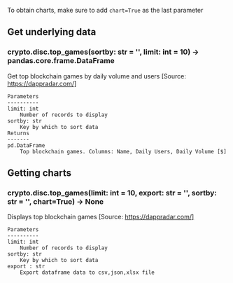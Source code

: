 To obtain charts, make sure to add `chart=True` as the last parameter

## Get underlying data 
### crypto.disc.top_games(sortby: str = '', limit: int = 10) -> pandas.core.frame.DataFrame

Get top blockchain games by daily volume and users [Source: https://dappradar.com/]

    Parameters
    ----------
    limit: int
        Number of records to display
    sortby: str
        Key by which to sort data
    Returns
    -------
    pd.DataFrame
        Top blockchain games. Columns: Name, Daily Users, Daily Volume [$]

## Getting charts 
### crypto.disc.top_games(limit: int = 10, export: str = '', sortby: str = '', chart=True) -> None

Displays top blockchain games [Source: https://dappradar.com/]

    Parameters
    ----------
    limit: int
        Number of records to display
    sortby: str
        Key by which to sort data
    export : str
        Export dataframe data to csv,json,xlsx file
